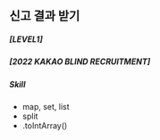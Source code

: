 ## 신고 결과 받기
##### [LEVEL1]  
##### [2022 KAKAO BLIND RECRUITMENT]

##### Skill

- map, set, list 
- split
- .toIntArray() 

